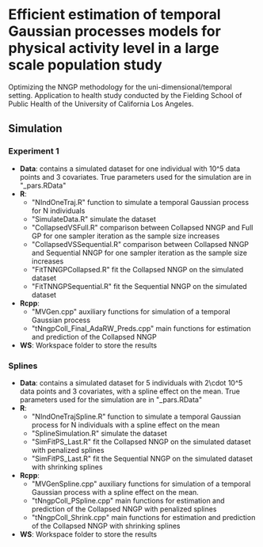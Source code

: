 # Efficient estimation of temporal Gaussian processes models for physical activity level in a large scale population study
Optimizing the NNGP methodology for the uni-dimensional/temporal setting.
Application to health study conducted by the Fielding School of Public Health of the University of California Los Angeles.

## Simulation
### Experiment 1

  - <b>Data</b>: contains a simulated dataset for one individual with 10^5 data points and 3 covariates. True parameters used for the simulation are in "\_pars.RData"
  - <b>R</b>:
    - "NIndOneTraj.R" function to simulate a temporal Gaussian process for N individuals
    - "SimulateData.R" simulate the dataset 
    - "CollapsedVSFull.R" comparison between Collapsed NNGP and Full GP for one sampler iteration as the sample size increases
    - "CollapsedVSSequential.R" comparison between Collapsed NNGP and Sequential NNGP for one sampler iteration as the sample size increases
    - "FitTNNGPCollapsed.R" fit the Collapsed NNGP on the simulated dataset
    - "FitTNNGPSequential.R" fit the Sequential NNGP on the simulated dataset
  - <b>Rcpp</b>:
    - "MVGen.cpp" auxiliary functions for simulation of a temporal Gaussian process
    - "tNngpColl_Final_AdaRW_Preds.cpp" main functions for estimation and prediction of the Collapsed NNGP 
  - <b>WS</b>: Workspace folder to store the results
  
 ### Splines

  - <b>Data</b>: contains a simulated dataset for 5 individuals with 2\cdot 10^5 data points and 3 covariates, with a spline effect on the mean. 
  True parameters used for the simulation are in "\_pars.RData"
  - <b>R</b>:
    - "NIndOneTrajSpline.R" function to simulate a temporal Gaussian process for N individuals with a spline effect on the mean
    - "SplineSimulation.R" simulate the dataset 
    - "SimFitPS_Last.R" fit the Collapsed NNGP on the simulated dataset with penalized splines
    - "SimFitPS_Last.R" fit the Sequential NNGP on the simulated dataset with shrinking splines
  - <b>Rcpp</b>:
    - "MVGenSpline.cpp" auxiliary functions for simulation of a temporal Gaussian process with a spline effect on the mean.
    - "tNngpColl_PSpline.cpp" main functions for estimation and prediction of the Collapsed NNGP with penalized splines
    - "tNngpColl_Shrink.cpp" main functions for estimation and prediction of the Collapsed NNGP with shrinking splines
  - <b>WS</b>: Workspace folder to store the results
    
